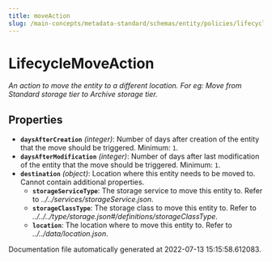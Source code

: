 ```yaml
---
title: moveAction
slug: /main-concepts/metadata-standard/schemas/entity/policies/lifecycle/moveaction
---
```


# LifecycleMoveAction

*An action to move the entity to a different location. For eg: Move from Standard storage tier to Archive storage tier.*

## Properties

- **`daysAfterCreation`** *(integer)*: Number of days after creation of the entity that the move should be triggered. Minimum: `1`.
- **`daysAfterModification`** *(integer)*: Number of days after last modification of the entity that the move should be triggered. Minimum: `1`.
- **`destination`** *(object)*: Location where this entity needs to be moved to. Cannot contain additional properties.
  - **`storageServiceType`**: The storage service to move this entity to. Refer to *../../services/storageService.json*.
  - **`storageClassType`**: The storage class to move this entity to. Refer to *../../../type/storage.json#/definitions/storageClassType*.
  - **`location`**: The location where to move this entity to. Refer to *../../data/location.json*.


Documentation file automatically generated at 2022-07-13 15:15:58.612083.
